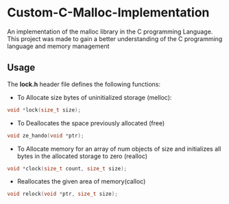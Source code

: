 # Custom-C-Malloc-Implementation
An implementation of the malloc library in the C programming Language. This project was made to gain a better understanding of the C programming language and memory management

## Usage

The **lock.h** header file defines the following functions:

- To Allocate size bytes of uninitialized storage (melloc):

```c 
void *lock(size_t size);
```

- To Deallocates the space previously allocated (free)

```c 
void ze_hando(void *ptr);
```

- To Allocate memory for an array of num objects of size and initializes all bytes in the allocated storage to zero (realloc)

```c 
void *clock(size_t count, size_t size);
```

- Reallocates the given area of memory(calloc)

```c 
void relock(void *ptr, size_t size);
```
